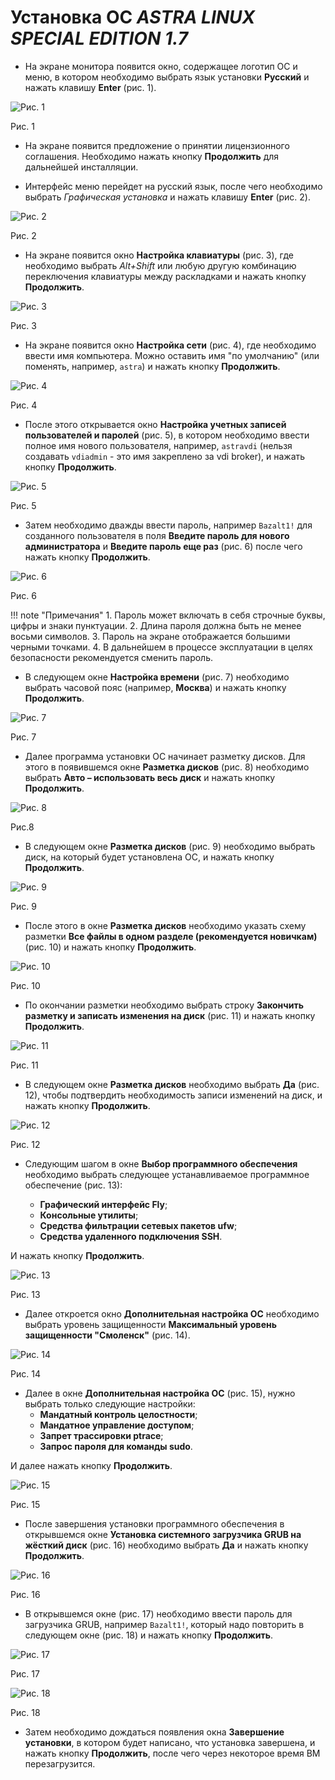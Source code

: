 # Установка ОС *ASTRA LINUX SPECIAL EDITION 1.7*

- На экране монитора появится окно, содержащее логотип ОС и меню, в котором необходимо 
выбрать язык установки **Русский** и нажать клавишу **Enter** (рис. 1).
 
![Рис. 1](../../_assets/engineer_guide/1.7/pic1.png)

Рис. 1

- На экране появится предложение о принятии лицензионного соглашения. Необходимо нажать кнопку 
**Продолжить** для дальнейшей инсталляции.

- Интерфейс меню перейдет на русский язык, после чего необходимо выбрать 
*Графическая установка* и нажать клавишу **Enter** (рис. 2).
 
![Рис. 2](../../_assets/engineer_guide/1.7/pic2.png)

Рис. 2

- На экране появится окно **Настройка клавиатуры** (рис. 3), где необходимо выбрать *Alt+Shift* 
или любую другую комбинацию переключения клавиатуры между раскладками и нажать кнопку **Продолжить**.
 
![Рис. 3](../../_assets/engineer_guide/1.7/pic3.png)

Рис. 3

- На экране появится окно **Настройка сети** (рис. 4), где необходимо ввести имя компьютера. 
Можно оставить имя "по умолчанию" (или поменять, например, ```astra```) и нажать кнопку **Продолжить**.
 
![Рис. 4](../../_assets/engineer_guide/1.7/pic4.png)

Рис. 4

- После этого открывается окно **Настройка учетных записей пользователей и паролей** (рис. 5), в котором 
необходимо ввести полное имя нового пользователя, например, ```astravdi``` (нельзя создавать ```vdiadmin``` - это имя закреплено
за vdi broker), и нажать кнопку **Продолжить**.
 
![Рис. 5](../../_assets/engineer_guide/1.7/pic5.png)

Рис. 5

- Затем необходимо дважды ввести пароль, например  ```Bazalt1!``` для созданного пользователя в поля **Введите пароль для нового администратора** и **Введите пароль еще раз** (рис. 6) после чего нажать кнопку **Продолжить**.
 
![Рис. 6](../../_assets/engineer_guide/1.7/pic6.png)

Рис. 6

!!! note "Примечания"
    1. Пароль может включать в себя строчные буквы, цифры и знаки пунктуации.
    2. Длина пароля должна быть не менее восьми символов.
    3. Пароль на экране отображается большими черными точками.
    4. В дальнейшем в процессе эксплуатации в целях безопасности рекомендуется сменить пароль.

- В следующем окне **Настройка времени** (рис. 7) необходимо выбрать часовой пояс (например, **Москва**) 
и нажать кнопку **Продолжить**.
 
![Рис. 7](../../_assets/engineer_guide/1.7/pic7.png)

Рис. 7

- Далее программа установки ОС начинает разметку дисков. Для этого в появившемся окне 
**Разметка дисков** (рис. 8) необходимо выбрать **Авто – использовать весь диск** и нажать кнопку **Продолжить**.
 
![Рис. 8](../../_assets/engineer_guide/1.7/pic8.png)

Рис.8

- В следующем окне **Разметка дисков** (рис. 9) необходимо выбрать диск, на который 
будет установлена ОС, и нажать кнопку **Продолжить**.
 
![Рис. 9](../../_assets/engineer_guide/1.7/pic9.png)

Рис. 9

- После этого в окне **Разметка дисков** необходимо указать схему разметки **Все файлы в одном разделе (рекомендуется новичкам)** (рис. 10) 
и нажать кнопку **Продолжить**.
 
![Рис. 10](../../_assets/engineer_guide/1.7/pic10.png)

Рис. 10

- По окончании разметки необходимо выбрать строку **Закончить разметку и записать изменения на диск** (рис. 11) 
и нажать кнопку **Продолжить**.
 
![Рис. 11](../../_assets/engineer_guide/1.7/pic11.png)

Рис. 11

- В следующем окне **Разметка дисков** необходимо выбрать **Да** (рис. 12), чтобы подтвердить необходимость 
записи изменений на диск, и нажать кнопку **Продолжить**.
 
![Рис. 12](../../_assets/engineer_guide/1.7/pic12.png)

Рис. 12

- Следующим шагом в окне **Выбор программного обеспечения** необходимо выбрать следующее устанавливаемое программное обеспечение (рис. 13):

    * **Графический интерфейс Fly**;
    * **Консольные утилиты**;
    * **Средства фильтрации сетевых пакетов ufw**;
    * **Средства удаленного подключения SSH**.

И нажать кнопку **Продолжить**.

![Рис. 13](../../_assets/engineer_guide/1.7/pic13.png)

Рис. 13

- Далее откроется окно **Дополнительная настройка ОС** необходимо выбрать уровень защищенности **Максимальный уровень защищенности "Смоленск"** (рис. 14).

![Рис. 14](../../_assets/engineer_guide/1.7/pic14.png)

Рис. 14

- Далее в окне **Дополнительная настройка ОС** (рис. 15), нужно выбрать только следующие настройки:
    * **Мандатный контроль целостности**;
    * **Мандатное управление доступом**;
    * **Запрет трассировки ptrace**;
    * **Запрос пароля для команды sudo**.

И далее нажать кнопку **Продолжить**.
 
![Рис. 15](../../_assets/engineer_guide/1.7/pic15.png)

Рис. 15

- После завершения установки программного обеспечения в открывшемся окне **Установка системного загрузчика GRUB на жёсткий диск** 
(рис. 16) необходимо выбрать **Да** и нажать кнопку **Продолжить**.
 
![Рис. 16](../../_assets/engineer_guide/1.7/pic16.png)

Рис. 16

- В открывшемся окне (рис. 17) необходимо ввести пароль для загрузчика GRUB, например ```Bazalt1!```, который надо повторить 
в следующем окне (рис. 18) и нажать кнопку **Продолжить**.
 
![Рис. 17](../../_assets/engineer_guide/1.7/pic17.png)

Рис. 17

![Рис. 18](../../_assets/engineer_guide/1.7/pic18.png) 

Рис. 18

- Затем необходимо дождаться появления окна **Завершение установки**, в котором будет написано, что установка завершена, и нажать кнопку **Продолжить**, после чего через некоторое время ВМ перезагрузится.